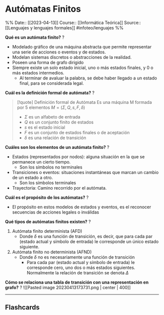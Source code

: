 # Autómatas Finitos

%%
Date:: [[2023-04-13]]
Course:: [[Informática Teórica]]
Source:: [[Lenguajes y lenguajes formales]]
#infoteo/lenguajes 
%%


**Qué es un autómata finito?**
?
- Modelado gráfico de una máquina abstracta que permite representar una serie de acciones o eventos y de estados.
- Modelan sistemas discretos o abstracciones de la realidad.
- Poseen una forma de grafo dirigido
- Siempre existe un solo estado inicial, uno o más estados finales, y 0 o más estados intermedios.
	- Al terminar de avaluar la palabra, se debe haber llegado a un estado final, para se considerada legal.

**Cuál es la definición formal de autómata?**
?
>[!quote] Definición formal de Autómata
>Es una máquina M formada por 5 elementos $M=(\Sigma, Q, s, F, \delta)$
> - $\Sigma$ es un alfabeto de entrada
> - $Q$ es un conjunto finito de estados
> - $s$ es el estado inicial
> - $F$ es un conjunto de estados finales o de aceptación
> - $\delta$ es una relación de transición

**Cuáles son los elementos de un autómata finito?**
?
- Estados (representados por nodos): alguna situación en la que se permanece un cierto tiempo.
	- Son los símbolos no terminales
- Transiciones o eventos: situaciones instantáneas que marcan un cambio de un estado a otro.
	- Son los símbolos terminales
- Trayectoria: Camino recorrido por el autómata.

**Cuál es el propósito de los autómatas?**
?
- El propósito en estos modelos de estados y eventos, es el reconocer secuencias de acciones legales o inválidas

**Qué tipos de autómatas finitos existen?**
?
1. Autómata finito determinista (AFD)
	- Donde $\delta$ es una función de transición, es decir, que para cada par (estado actual y símbolo de entrada) le corresponde un único estado siguiente. 
2. Autómata finito no determinista (AFND)
	- Donde $\delta$ no es necesariamente una función de transición
		- Para cada par (estado actual y símbolo de entrada) le corresponde cero, uno dos o más estados siguientes. Normalmente la relación de transición se denota $\Delta$

**Cómo se relaciona una tabla de transición con una representación en grafo?**
?
![[Pasted image 20230413173731.png | center | 400]]


___
## Flashcards

